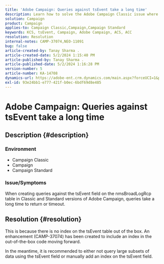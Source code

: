 ```yaml
---
title: 'Adobe Campaign: Queries against tsEvent take a long time'
description: Learn how to solve the Adobe Campaign Classic issue where queries take a long time to return or timeout.
solution: Campaign
product: Campaign
applies-to: Campaign Classic,Campaign,Campaign Standard
keywords: KCS, tsEvent, Campaign, Adobe Campaign, ACS, ACC
resolution: Resolution
internal-notes: CAMP-37074,NEO-11091
bug: false
article-created-by: Tanay Sharma .
article-created-date: 5/2/2024 1:15:40 PM
article-published-by: Tanay Sharma .
article-published-date: 5/2/2024 1:16:28 PM
version-number: 5
article-number: KA-14708
dynamics-url: https://adobe-ent.crm.dynamics.com/main.aspx?forceUCI=1&pagetype=entityrecord&etn=knowledgearticle&id=5670f511-8608-ef11-9f8a-6045bd026dc7
exl-id: 93e24bb1-e777-421f-b0ec-6bdf69d8e485
---
```

# Adobe Campaign: Queries against tsEvent take a long time

## Description {#description}


### Environment

- Campaign Classic
- Campaign
- Campaign Standard




### Issue/Symptoms

When creating queries against the tsEvent field on the nmsBroadLogRcp table in Classic and Standard versions of Adobe Campaign, queries take a long time to return or timeout.


## Resolution {#resolution}


This is because there is no index on the tsEvent table out of the box. An enhancement (CAMP-37074) has been created to include an index in the out-of-the-box code moving forward.

In the meantime, it is recommended to either not query large subsets of data using the tsEvent field or manually add an index on the tsEvent field.
